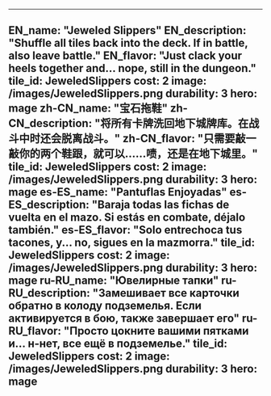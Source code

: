 ---

EN_name: "Jeweled Slippers"
EN_description: "Shuffle all tiles back into the deck.  If in battle, also leave battle."
EN_flavor: "Just clack your heels together and... nope, still in the dungeon."
tile_id: JeweledSlippers
cost: 2
image: /images/JeweledSlippers.png
durability: 3
hero: mage
zh-CN_name: "宝石拖鞋"
zh-CN_description: "将所有卡牌洗回地下城牌库。在战斗中时还会脱离战斗。"
zh-CN_flavor: "只需要敲一敲你的两个鞋跟，就可以……啧，还是在地下城里。"
tile_id: JeweledSlippers
cost: 2
image: /images/JeweledSlippers.png
durability: 3
hero: mage
es-ES_name: "Pantuflas Enjoyadas"
es-ES_description: "Baraja todas las fichas de vuelta en el mazo. Si estás en combate, déjalo también."
es-ES_flavor: "Solo entrechoca tus tacones, y... no, sigues en la mazmorra."
tile_id: JeweledSlippers
cost: 2
image: /images/JeweledSlippers.png
durability: 3
hero: mage
ru-RU_name: "Ювелирные тапки"
ru-RU_description: "Замешивает все карточки обратно в колоду подземелья. Если активируется в бою, также завершает его"
ru-RU_flavor: "Просто цокните вашими пятками и... н-нет, все ещё в подземелье."
tile_id: JeweledSlippers
cost: 2
image: /images/JeweledSlippers.png
durability: 3
hero: mage
---